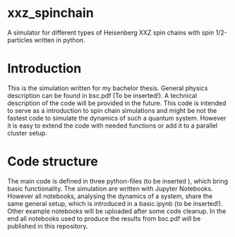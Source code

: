 # xxz_spinchain
A simulator for different types of Heisenberg XXZ spin chains with spin 1/2-particles written in python.

# Introduction
This is the simulation written for my bachelor thesis. General physics description can be found in bsc.pdf (To be inserted!). A technical description of the code will be provided in the future. 
This code is intended to serve as a introduction to spin chain simulations and might be not the fastest code to simulate the dynamics of such a quantum system. However it is easy to extend the code with needed functions or add it to a parallel cluster setup. 

# Code structure
The main code is defined in three python-files (to be inserted ), which bring basic functionality. The simulation are written with Jupyter Notebooks. However all notebooks, analysing the dynamics of a system, share the same general setup, which is introduced in a basic.ipynb (to be inserted!). Other example notebooks will be uploaded after some code cleanup. In the end all notebooks used to produce the results from bsc.pdf will be published in this repository.




